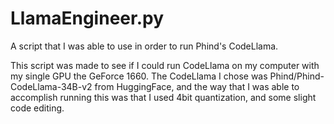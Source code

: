 # LlamaEngineer.py
A script that I was able to use in order to run Phind's CodeLlama.

This script was made to see if I could run CodeLlama on my computer with my single GPU the GeForce 1660.
The CodeLlama I chose was Phind/Phind-CodeLlama-34B-v2 from HuggingFace, and the way that I was able to accomplish running this was
that I used 4bit quantization, and some slight code editing. 
